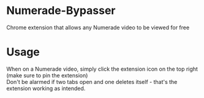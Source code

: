 # Numerade-Bypasser
Chrome extension that allows any Numerade video to be viewed for free

# Usage
When on a Numerade video, simply click the extension icon on the top right (make sure to pin the extension) <br>
Don't be alarmed if two tabs open and one deletes itself - that's the extension working as intended.
